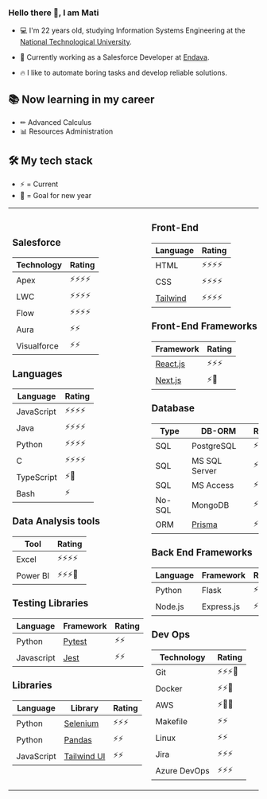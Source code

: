 ### Hello there 👋, I am Mati

- 💻 I'm 22 years old, studying Information Systems Engineering at the [National Technological University](http://www.frba.utn.edu.ar/).

- 🚀 Currently working as a Salesforce Developer at [Endava](https://www.endava.com/).
  
- 🔥 I like to automate boring tasks and develop reliable solutions.


## 📚 Now learning in my career
- ✏ Advanced Calculus
- 📊 Resources Administration


## 🛠 My tech stack

- ⚡ = Current
- 🎯 = Goal for new year


<table>
  <tr>
    <td>
  
### Salesforce

| Technology   | Rating     |
| ----------   | ---------- |
| Apex         | ⚡⚡⚡⚡ |
| LWC          | ⚡⚡⚡⚡ |
| Flow         | ⚡⚡⚡⚡ |
| Aura         | ⚡⚡      |
| Visualforce  | ⚡⚡      |

### Languages

| Language   | Rating     |
| ---------- | ---------- |
| JavaScript | ⚡⚡⚡⚡ |
| Java       | ⚡⚡⚡⚡ |
| Python     | ⚡⚡⚡⚡ |
| C          | ⚡⚡⚡⚡ |
| TypeScript | ⚡🎯      |
| Bash       | ⚡         |

### Data Analysis tools
     
| Tool         | Rating     |
| --------     | --------   |
| Excel        | ⚡⚡⚡⚡ |
| Power BI     | ⚡⚡⚡🎯 |

### Testing Libraries
      
| Language | Framework  | Rating    |
| -------- | ---------- | --------- |
| Python   | [Pytest](https://docs.pytest.org)   | ⚡⚡     |
| Javascript   | [Jest](https://jestjs.io)   | ⚡⚡     |

### Libraries

| Language   | Library                                                | Rating   |
|------------| ------------------------------------------------------ | -------- |
| Python | [Selenium](https://pypi.org/project/selenium)              | ⚡⚡⚡  |
| Python | [Pandas](https://pandas.pydata.org/)                       | ⚡⚡    |
| JavaScript | [Tailwind UI](https://tailwindui.com/)                 | ⚡⚡    |

   </td>
   <td>

 ### Front-End

| Language                                                | Rating    | 
| ------------------------------------------------------- | --------  |
| HTML                                                    | ⚡⚡⚡⚡   | 
| CSS                                                     | ⚡⚡⚡⚡  |
| [Tailwind](https://github.com/tailwindlabs/tailwindcss) | ⚡⚡⚡⚡   | 

### Front-End Frameworks

| Framework                                      | Rating   |
| ---------------------------------------------- | -------- |
| [React.js](https://github.com/facebook/react)  | ⚡⚡⚡  |
| [Next.js](https://github.com/vercel/next.js)   | ⚡🎯    |

### Database

| Type    | DB-ORM           | Rating     |
| ------- | ---------------- | --------   |
| SQL     | PostgreSQL       | ⚡⚡⚡🎯  |
| SQL     | MS SQL Server    | ⚡⚡🎯    |
| SQL     | MS Access        | ⚡⚡      |
| No-SQL  | MongoDB          | ⚡🎯🎯    | 
| ORM     | [Prisma](https://github.com/prisma/prisma) | ⚡🎯 | 

### Back End Frameworks

| Language | Framework               | Rating    |
| -------- | ----------------------- | --------- |
| Python   | Flask                   | ⚡⚡     |
| Node.js  | Express.js              | ⚡⚡     |

### Dev Ops

| Technology | Rating     |
| ---------- | ---------- |
| Git        | ⚡⚡⚡🎯 |
| Docker     | ⚡⚡🎯    |
| AWS        | ⚡🎯🎯    |
| Makefile   | ⚡⚡      |
| Linux      | ⚡⚡      |
| Jira       | ⚡⚡⚡    |
| Azure DevOps| ⚡⚡⚡    |

  </td>
 </tr>
</table>
